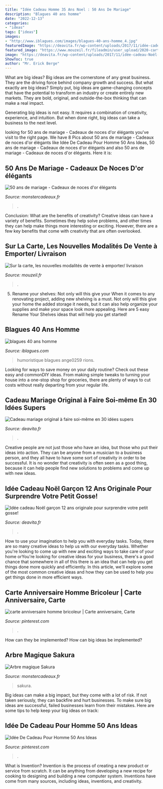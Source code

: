 ```yaml
---
title: "Idée Cadeau Homme 35 Ans Noel : 50 Ans De Mariage"
description: "Blagues 40 ans homme"
date: "2022-12-13"
categories:
- "ideas"
tags: ["ideas"]
images:
- "http://www.iblagues.com/images/blagues-40-ans-homme_4.jpg"
featuredImage: "https://deavita.fr/wp-content/uploads/2017/11/idée-cadeau-Noël-garçon-12-ans-originale.jpg"
featured_image: "https://www.mouzeil.fr/fileadmin/user_upload/2020-carte-producteurs.png"
image: "https://deavita.fr/wp-content/uploads/2017/11/idée-cadeau-Noël-garçon-12-ans-originale.jpg"
ShowToc: true
author: "Mr. Erick Berge"
---
```



What are big ideas?
Big ideas are the cornerstone of any great business. They are the driving force behind company growth and success. But what exactly are big ideas?
Simply put, big ideas are game-changing concepts that have the potential to transform an industry or create entirely new markets. They are bold, original, and outside-the-box thinking that can make a real impact.

Generating big ideas is not easy. It requires a combination of creativity, experience, and intuition. But when done right, big ideas can take a business to the next level.

	

		
looking for 50 ans de mariage - Cadeaux de noces d&#039;or élégants you've visit to the right page. We have 8 Pics about 50 ans de mariage - Cadeaux de noces d&#039;or élégants like Idée De Cadeau Pour Homme 50 Ans Ideas, 50 ans de mariage - Cadeaux de noces d&#039;or élégants and also 50 ans de mariage - Cadeaux de noces d&#039;or élégants. Here it is:
		
    
## 50 Ans De Mariage - Cadeaux De Noces D&#039;or élégants

<img loading=lazy src="https://cdn.monsterzeug.info/assets/frontend/img/categories/182.jpg" onerror="this.onerror=null;this.src='https://tse3.mm.bing.net/th?id=OIP.et56PGtYPuMRDp2ah04jvAHaDt&amp;pid=15.1';" alt="50 ans de mariage - Cadeaux de noces d&#039;or élégants">

_Source: monstercadeaux.fr_

>. 

	

Conclusion: What are the benefits of creativity?
Creative ideas can have a variety of benefits. Sometimes they help solve problems, and other times they can help make things more interesting or exciting. However, there are a few key benefits that come with creativity that are often overlooked.

    
## Sur La Carte, Les Nouvelles Modalités De Vente à Emporter/ Livraison

<img loading=lazy src="https://www.mouzeil.fr/fileadmin/user_upload/2020-carte-producteurs.png" onerror="this.onerror=null;this.src='https://tse1.mm.bing.net/th?id=OIP.ME2D6nkApNv_SYRkn44qJQHaDh&amp;pid=15.1';" alt="Sur la carte, les nouvelles modalités de vente à emporter/ livraison">

_Source: mouzeil.fr_

>. 

	

5. Rename your shelves: Not only will this give your
When it comes to any renovating project, adding new shelving is a must. Not only will this give your home the added storage it needs, but it can also help organize your supplies and make your space look more appealing. Here are 5 easy Rename Your Shelves ideas that will help you get started!

    
## Blagues 40 Ans Homme

<img loading=lazy src="http://www.iblagues.com/images/blagues-40-ans-homme_4.jpg" onerror="this.onerror=null;this.src='https://tse3.mm.bing.net/th?id=OIP.9ISmkYFVEbiYvv2Ia2VKAwAAAA&amp;pid=15.1';" alt="blagues 40 ans homme">

_Source: iblagues.com_

>humoristique blagues ange0259 rions. 

	

Looking for ways to save money on your daily routine? Check out these easy and commonDIY ideas. From making simple tweaks to turning your house into a one-stop shop for groceries, there are plenty of ways to cut costs without really departing from your regular life.

    
## Cadeau Mariage Original à Faire Soi-même En 30 Idées Supers

<img loading=lazy src="https://deavita.fr/wp-content/uploads/2015/04/porte-alliances-DIY-étapes-cadeau-mariage-original.jpg" onerror="this.onerror=null;this.src='https://tse1.mm.bing.net/th?id=OIP.qRnPN1dnfx0yPucAexiQzgHaMu&amp;pid=15.1';" alt="Cadeau mariage original à faire soi-même en 30 idées supers">

_Source: deavita.fr_

>. 

	

Creative people are not just those who have an idea, but those who put their ideas into action. They can be anyone from a musician to a business person, and they all have to have some sort of creativity in order to be successful. It is no wonder that creativity is often seen as a good thing, because it can help people find new solutions to problems and come up with new ideas.

    
## Idée Cadeau Noël Garçon 12 Ans Originale Pour Surprendre Votre Petit Gosse!

<img loading=lazy src="https://deavita.fr/wp-content/uploads/2017/11/idée-cadeau-Noël-garçon-12-ans-originale.jpg" onerror="this.onerror=null;this.src='https://tse3.mm.bing.net/th?id=OIP.D5Bv-zqIaQHzjkQ5eBEsrAHaLD&amp;pid=15.1';" alt="Idée cadeau Noël garçon 12 ans originale pour surprendre votre petit gosse!">

_Source: deavita.fr_

>. 

	

How to use your imagination to help you with everyday tasks.
Today, there are so many creative ideas to help us with our everyday tasks. Whether you're looking to come up with new and exciting ways to take care of your home orYou're looking for creative ideas for your business, there's a good chance that somewhere in all of this there is an idea that can help you get things done more quickly and efficiently. In this article, we'll explore some of the most common creative ideas and how they can be used to help you get things done in more efficient ways.

    
## Carte Anniversaire Homme Bricoleur | Carte Anniversaire, Carte

<img loading=lazy src="https://i.pinimg.com/originals/91/c8/15/91c815a441c09718b31fd429fc245414.jpg" onerror="this.onerror=null;this.src='https://tse2.mm.bing.net/th?id=OIP.mrDEXu41wDkFC9iYekTcMwAAAA&amp;pid=15.1';" alt="carte anniversaire homme bricoleur | Carte anniversaire, Carte">

_Source: pinterest.com_

>. 

	

How can they be implemented?
How can big ideas be implemented?

    
## Arbre Magique Sakura

<img loading=lazy src="https://cdn.monsterzeug.info/io/products/1844/share-image-1844.jpg?_jq=1604523638" onerror="this.onerror=null;this.src='https://tse3.mm.bing.net/th?id=OIP.8CNNTEMPoFyJr8qe6ACW6gHaD3&amp;pid=15.1';" alt="Arbre magique Sakura">

_Source: monstercadeaux.fr_

>sakura. 

	

Big ideas can make a big impact, but they come with a lot of risk. If not taken seriously, they can backfire and hurt businesses. To make sure big ideas are successful, failed businesses learn from their mistakes. Here are some tips to help keep your big ideas on track:

    
## Idée De Cadeau Pour Homme 50 Ans Ideas

<img loading=lazy src="https://i.pinimg.com/originals/7c/cc/f2/7cccf23e4e6174e9d1cc363f1687dc1c.jpg" onerror="this.onerror=null;this.src='https://tse3.mm.bing.net/th?id=OIP.i0jk0Jx7wZeKw4uMHTOxZAAAAA&amp;pid=15.1';" alt="Idée De Cadeau Pour Homme 50 Ans Ideas">

_Source: pinterest.com_

>. 

	

What is Invention?
Invention is the process of creating a new product or service from scratch. It can be anything from developing a new recipe for cooking to designing and building a new computer system. Inventions have come from many sources, including ideas, inventions, and creativity.


